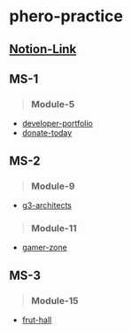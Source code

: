 # phero-practice
## [Notion-Link](https://www.notion.so/WebDev-Course-JM-6c5058a969674b6ab8aed76267b93ebd?pvs=4)
## MS-1

> ### Module-5
- [developer-portfolio](https://mitu1403.github.io/phero-practice/MS-1/Module-5/index.html)
- [donate-today](https://mitu1403.github.io/phero-practice/MS-1/Module-5.1/index.html)

## MS-2

> ### Module-9
- [g3-architects](https://mitu1403.github.io/phero-practice/MS-2/Module-9/index.html)
> ### Module-11
- [gamer-zone](https://mitu1403.github.io/phero-practice/MS-2/Module-11/index.html)

## MS-3

> ### Module-15
- [frut-hall](https://mitu1403.github.io/phero-practice/MS-2/Module-15/index.html)
